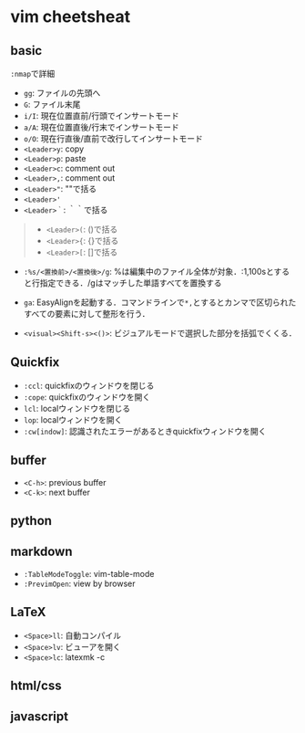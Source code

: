 # vim cheetsheat

## basic

`:nmap`で詳細

+ `gg`: ファイルの先頭へ
+ `G`: ファイル末尾
+ `i/I`: 現在位置直前/行頭でインサートモード
+ `a/A`: 現在位置直後/行末でインサートモード
+ `o/O`: 現在行直後/直前で改行してインサートモード
+ `<Leader>y`: copy
+ `<Leader>p`: paste
+ `<Leader>c`: comment out
+ `<Leader>,`: comment out
+ `<Leader>"`: ""で括る
+ `<Leader>'`
+ `<Leader>｀`: ｀｀で括る
> + `<Leader>(`: ()で括る
> + `<Leader>{`: {}で括る
> + `<Leader>[`: []で括る
+ `:%s/<置換前>/<置換後>/g`: %は編集中のファイル全体が対象．:1,100sとすると行指定できる．/gはマッチした単語すべてを置換する

+ `ga`: EasyAlignを起動する．コマンドラインで`*,`とするとカンマで区切られたすべての要素に対して整形を行う．
+ `<visual><Shift-s><()>`: ビジュアルモードで選択した部分を括弧でくくる．

## Quickfix
+ `:ccl`: quickfixのウィンドウを閉じる
+ `:cope`: quickfixのウィンドウを開く
+ `lcl`: localウィンドウを閉じる
+ `lop`: localウィンドウを開く
+ `:cw[indow]`: 認識されたエラーがあるときquickfixウィンドウを開く

## buffer
+ `<C-h>`: previous buffer
+ `<C-k>`: next buffer

## python

## markdown
+ `:TableModeToggle`: vim-table-mode
+ `:PrevimOpen`: view by browser

## LaTeX

- `<Space>ll`: 自動コンパイル
- `<Space>lv`: ビューアを開く
- `<Space>lc`: latexmk -c

## html/css

## javascript
